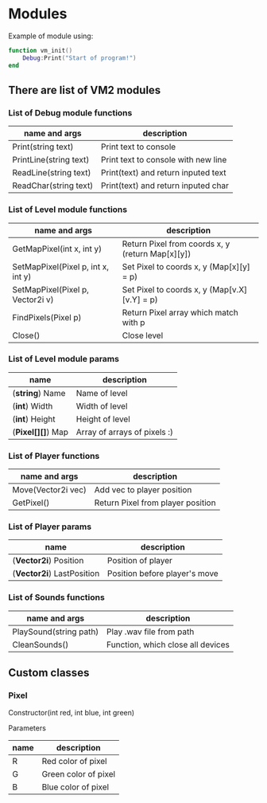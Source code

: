 # Modules

Example of module using:
```lua
function vm_init()
	Debug:Print("Start of program!")
end
```

## There are list of VM2 modules

### List of Debug module functions
name and args | description
--- | ---
Print(string text) |  Print text to console
PrintLine(string text) | Print text to console with new line
ReadLine(string text) | Print(text) and return inputed text
ReadChar(string text) | Print(text) and return inputed char

### List of Level module functions

name and args | description
--- | ---
GetMapPixel(int x, int y) | Return Pixel from coords x, y (return Map\[x\]\[y\])
SetMapPixel(Pixel p, int x, int y) | Set Pixel to coords x, y (Map\[x\]\[y\] = p)
SetMapPixel(Pixel p, Vector2i v) | Set Pixel to coords x, y (Map\[v.X\]\[v.Y\] = p)
FindPixels(Pixel p) | Return Pixel array which match with p
Close() | Close level

### List of Level module params

name | description
--- | ---
(**string**) Name | Name of level
(**int**) Width | Width of level
(**int**) Height | Height of level
(**Pixel\[\]\[\]**) Map | Array of arrays of pixels :)

### List of Player functions
name and args | description
--- | ---
Move(Vector2i vec) | Add vec to player position
GetPixel() | Return Pixel from player position

### List of Player params
name | description
--- | ---
(**Vector2i**) Position | Position of player
(**Vector2i**) LastPosition | Position before player's move

### List of Sounds functions
name and args | description
--- | ---
PlaySound(string path) | Play .wav file from path
CleanSounds() | Function, which close all devices

## Custom classes

### Pixel

Constructor(int red, int blue, int green)

Parameters

name | description
--- | ---
R | Red color of pixel
G | Green color of pixel
B | Blue color of pixel